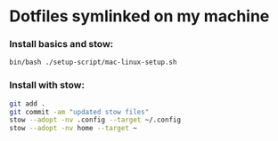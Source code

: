 # Dotfiles symlinked on my machine

### Install basics and stow:

```bash
bin/bash ./setup-script/mac-linux-setup.sh
```

### Install with stow:

```bash
git add .
git commit -am "updated stow files"
stow --adopt -nv .config --target ~/.config
stow --adopt -nv home --target ~
```
